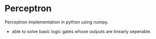 # Perceptron

Perceptron implementation in python using numpy.

- able to solve basic logic gates whose outputs are linearly seperable.
